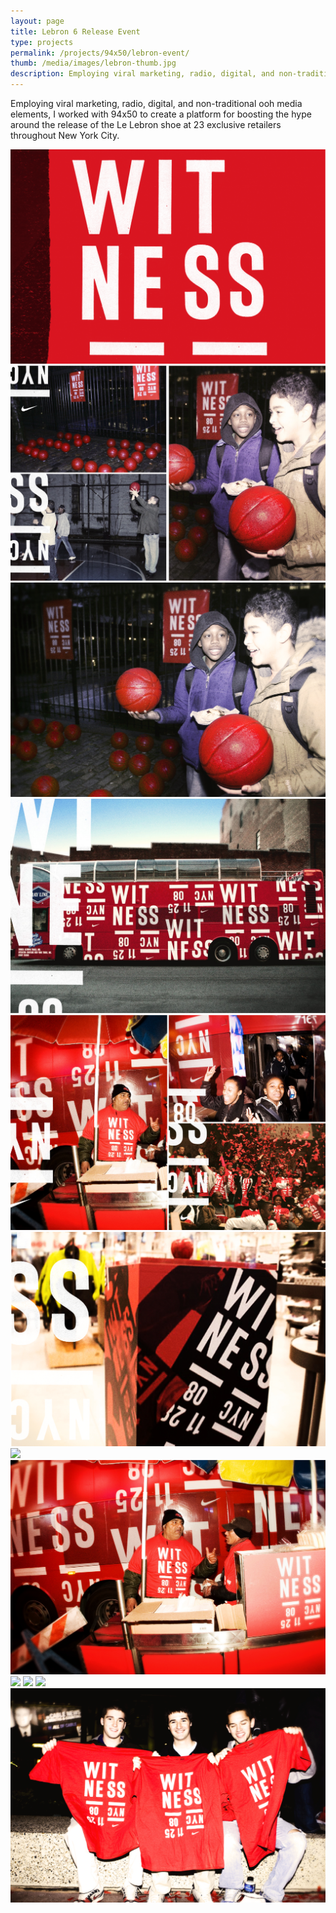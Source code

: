 ```yaml
---
layout: page
title: Lebron 6 Release Event
type: projects
permalink: /projects/94x50/lebron-event/
thumb: /media/images/lebron-thumb.jpg
description: Employing viral marketing, radio, digital, and non-traditional ooh media elements, I worked with 94x50 to create a platform for boosting the hype around the release of the Lebron 6 shoe at 23 exclusive retailers throughout New York City.
---
```


Employing viral marketing, radio, digital, and non-traditional ooh media elements, I worked with 94x50 to create a platform for boosting the hype around the release of the Le Lebron shoe at 23 exclusive retailers throughout New York City.

![](/media/images/lebron1.jpg)
![](/media/images/lebron2.jpg)
![](/media/images/lebron3.jpg)
![](/media/images/lebron4.jpg)
![](/media/images/lebron5.jpg)
![](/media/images/lebron6.jpg)
![](/media/images/lebron7.jpg)
![](/media/images/lebron8.jpg)
![](/media/images/lebron9.jpg)
![](/media/images/lebron10.jpg)
![](/media/images/lebron11.jpg)
![](/media/images/lebron12.jpg)